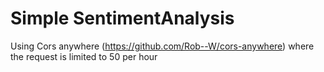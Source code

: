 # Simple SentimentAnalysis

Using Cors anywhere (https://github.com/Rob--W/cors-anywhere) where the request is limited to 50 per hour
